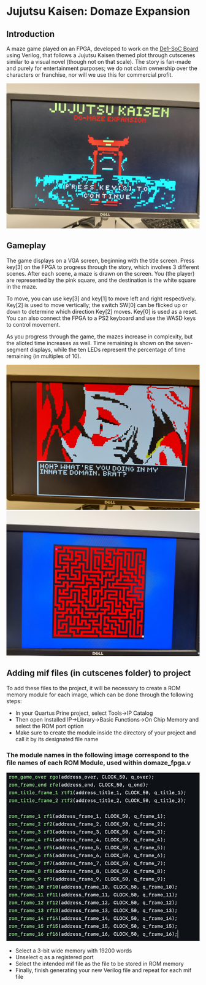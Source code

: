 # Jujutsu Kaisen: Domaze Expansion
 
## Introduction

A maze game played on an FPGA, developed to work on the [De1-SoC Board](https://www.intel.com/content/www/us/en/partner/showcase/offering/a5b3b0000004cbaAAA/de1soc-board.html) using Verilog, that follows a Jujutsu Kaisen themed plot through cutscenes similar to a visual novel (though not on that scale). The story is fan-made and purely for entertainment purposes; we do not claim ownership over the characters or franchise, nor will we use this for commercial profit.

![Domaze Expansion Title Screen](/ReadmeImages/domaze_title.jpg)

## Gameplay

The game displays on a VGA screen, beginning with the title screen. Press key\[3\] on the FPGA to progress through the story, which involves 3 different scenes. After each scene, a maze is drawn on the screen. You (the player) are represented by the pink square, and the destination is the white square in the maze. 

To move, you can use key\[3\] and key\[1\] to move left and right respectively. Key\[2\] is used to move vertically; the switch SW\[0\] can be flicked up or down to determine which direction Key\[2\] moves. Key\[0\] is used as a reset. You can also connect the FPGA to a PS2 keyboard and use the WASD keys to control movement.

As you progress through the game, the mazes increase in complexity, but the alloted time increases as well. Time remaining is shown on the seven-segment displays, while the ten LEDs represent the percentage of time remaining (in multiples of 10).

![Domaze Expansion Cutscene](/ReadmeImages/domaze_scene.jpg)
![Domaze Expansion Maze](/ReadmeImages/maze.jpg)

## Adding mif files (in cutscenes folder) to project

To add these files to the project, it will be necessary to create a ROM memory module for each image, which can be done through the following steps:

- In your Quartus Prine project, select Tools->IP Catalog
- Then open Installed IP->Library->Basic Functions->On Chip Memory and select the ROM port option
- Make sure to create the module inside the directory of your project and call it by its designated file name

### The module names in the following image correspond to the file names of each ROM Module, used within domaze_fpga.v
![ROM file names in domaze_fpga.v](/ReadmeImages/ROM_file_names_in_code.jpg)

- Select a 3-bit wide memory with 19200 words
- Unselect q as a registered port
- Select the intended mif file as the file to be stored in ROM memory
- Finally, finish generating your new Verilog file and repeat for each mif file

